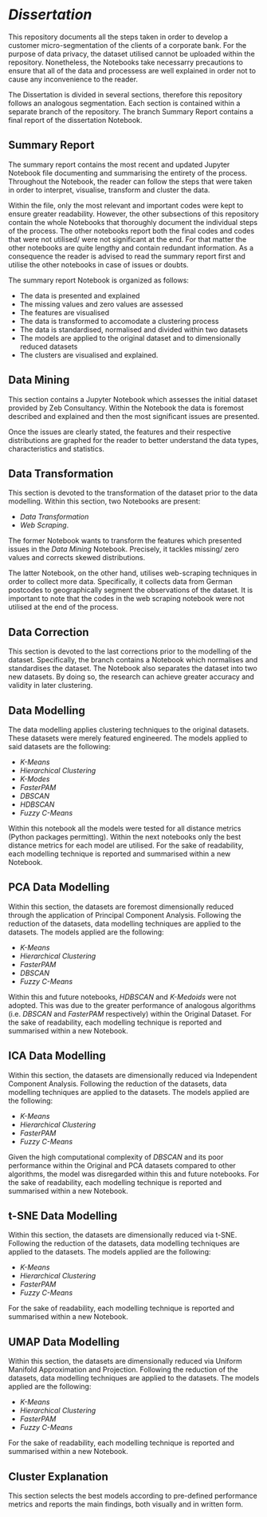 # *Dissertation*

This repository documents all the steps taken in order to develop a customer micro-segmentation of the clients of a corporate bank. For the purpose of data privacy, the dataset utilised cannot be uploaded within the repository. Nonetheless, the Notebooks take necessarry precautions to ensure that all of the data and processess are well explained in order not to cause any inconvenience to the reader.

The Dissertation is divided in several sections, therefore this repository follows an analogous segmentation. Each section is contained within a separate branch of the repository. The branch Summary Report contains a final report of the dissertation Notebook.

## Summary Report

The summary report contains the most recent and updated Jupyter Notebook file documenting and summarising the entirety of the process. Throughout the Notebook, the reader can follow the steps that were taken in order to interpret, visualise, transform and cluster the data.

Within the file, only the most relevant and important codes were kept to ensure greater readability. However, the other subsections of this repository contain the whole Notebooks that thoroughly document the individual steps of the process. The other notebooks report both the final codes and codes that were not utilised/ were not significant at the end. For that matter the other notebooks are quite lengthy and contain redundant information. As a consequence the reader is advised to read the summary report first and utilise the other notebooks in case of issues or doubts. 

The summary report Notebook is organized as follows:
  - The data is presented and explained
  - The missing values and zero values are assessed
  - The features are visualised
  - The data is transformed to accomodate a clustering process
  - The data is standardised, normalised and divided within two datasets
  - The models are applied to the original dataset and to dimensionally reduced datasets
  - The clusters are visualised and explained.

## Data Mining

This section contains a Jupyter Notebook which assesses the initial dataset provided by Zeb Consultancy. Within the Notebook the data is foremost described and explained and then the most significant issues are presented. 

Once the issues are clearly stated, the features and their respective distributions are graphed for the reader to better understand the data types, characteristics and statistics.

## Data Transformation

This section is devoted to the transformation of the dataset prior to the data modelling. Within this section, two Notebooks are present:

  - *Data Transformation*
  - *Web Scraping*.

The former Notebook wants to transform the features which presented issues in the *Data Mining* Notebook. Precisely, it tackles missing/ zero values and corrects skewed distributions.

The latter Notebook, on the other hand, utilises web-scraping techniques in order to collect more data. Specifically, it collects data from German postcodes to geographically segment the observations of the dataset. It is important to note that the codes in the web scraping notebook were not utilised at the end of the process.

## Data Correction

This section is devoted to the last corrections prior to the modelling of the dataset. Specifically, the branch contains a Notebook which normalises and standardises the dataset. The Notebook also separates the dataset into two new datasets. By doing so, the research can achieve greater accuracy and validity in later clustering.

## Data Modelling

The data modelling applies clustering techniques to the original datasets. These datasets were merely featured engineered. The models applied to said datasets are the following:

  - *K-Means*
  - *Hierarchical Clustering*
  - *K-Modes*
  - *FasterPAM*
  - *DBSCAN*
  - *HDBSCAN*
  - *Fuzzy C-Means*
 
Within this notebook all the models were tested for all distance metrics (Python packages permitting). Within the next notebooks only the best distance metrics for each model are utilised. For the sake of readability, each modelling technique is reported and summarised within a new Notebook. 

## PCA Data Modelling

Within this section, the datasets are foremost dimensionally reduced through the application of Principal Component Analysis. Following the reduction of the datasets, data modelling techniques are applied to the datasets. The models applied are the following:

  - *K-Means*
  - *Hierarchical Clustering*
  - *FasterPAM*
  - *DBSCAN*
  - *Fuzzy C-Means*

Within this and future notebooks, *HDBSCAN* and *K-Medoids* were not adopted. This was due to the greater performance of analogous algorithms (i.e. *DBSCAN* and *FasterPAM* respectively) within the Original Dataset. For the sake of readability, each modelling technique is reported and summarised within a new Notebook.

## ICA Data Modelling

Within this section, the datasets are dimensionally reduced via Independent Component Analysis. Following the reduction of the datasets, data modelling techniques are applied to the datasets. The models applied are the following:

  - *K-Means*
  - *Hierarchical Clustering*
  - *FasterPAM*
  - *Fuzzy C-Means*

Given the high computational complexity of *DBSCAN* and its poor performance within the Original and PCA datasets compared to other algorithms, the model was disregarded within this and future notebooks. For the sake of readability, each modelling technique is reported and summarised within a new Notebook.

## t-SNE Data Modelling

Within this section, the datasets are dimensionally reduced via t-SNE. Following the reduction of the datasets, data modelling techniques are applied to the datasets. The models applied are the following:

  - *K-Means*
  - *Hierarchical Clustering*
  - *FasterPAM*
  - *Fuzzy C-Means*

For the sake of readability, each modelling technique is reported and summarised within a new Notebook.

## UMAP Data Modelling

Within this section, the datasets are dimensionally reduced via Uniform Manifold Approximation and Projection. Following the reduction of the datasets, data modelling techniques are applied to the datasets. The models applied are the following:

  - *K-Means*
  - *Hierarchical Clustering*
  - *FasterPAM*
  - *Fuzzy C-Means*

For the sake of readability, each modelling technique is reported and summarised within a new Notebook.

## Cluster Explanation

This section selects the best models according to pre-defined performance metrics and reports the main findings, both visually and in written form.
